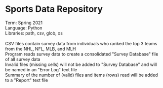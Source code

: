 # Sports Data Repository
Term: Spring 2021</br>
Language: Python</br>
Libraries: path, csv, glob, os</br></br>
CSV files contain survey data from individuals who ranked the top 3 teams from the NHL, NFL, MLB, and MLH</br>
Program reads survey data to create a consolidated "Survey Database" file of all survey data</br>
Invalid files (missing cells) will not be added to "Survey Database" and will be named in an "Error Log" text file</br>
Summary of the number of (valid) files and items (rows) read will be added to a "Report" text file
